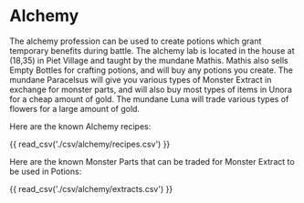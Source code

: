 # Alchemy

The alchemy profession can be used to create potions which grant temporary benefits during battle. The alchemy lab is located in the house at (18,35) in Piet Village and taught by the mundane Mathis. Mathis also sells Empty Bottles for crafting potions, and will buy any potions you create. The mundane Paracelsus will give you various types of Monster Extract in exchange for monster parts, and will also buy most types of items in Unora for a cheap amount of gold. The mundane Luna will trade various types of flowers for a large amount of gold.


Here are the known Alchemy recipes:

{{ read_csv('./csv/alchemy/recipes.csv') }}




Here are the known Monster Parts that can be traded for Monster Extract to be used in Potions:

{{ read_csv('./csv/alchemy/extracts.csv') }}

